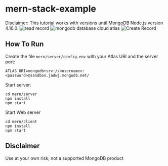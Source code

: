 # mern-stack-example
Disclaimer: This tutorial works with versions until MongoDB Node.js version 4.16.0.
![read record](https://github.com/NatarajAdithya/Employee-Management-System-MERN-Stack/assets/81796579/e4854191-350b-4b51-9cd7-d8ecce39374e)
![mongodb database cloud atlas](https://github.com/NatarajAdithya/Employee-Management-System-MERN-Stack/assets/81796579/7e69be31-3e61-46a6-92ab-d9cac7d6cda8)
![Create Record](https://github.com/NatarajAdithya/Employee-Management-System-MERN-Stack/assets/81796579/75a90410-1270-4b3d-8d2f-69e0596e553f)


## How To Run
Create the file `mern/server/config.env` with your Atlas URI and the server port:
```
ATLAS_URI=mongodb+srv://<username>:<password>@sandbox.jadwj.mongodb.net/
```

Start server:
```
cd mern/server
npm install
npm start
```

Start Web server
```
cd mern/client
npm install
npm start
```

## Disclaimer

Use at your own risk; not a supported MongoDB product
